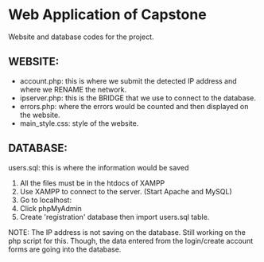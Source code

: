 # Web Application of Capstone
Website and database codes for the project.

## WEBSITE: 
- account.php: this is where we submit the detected IP address and where we RENAME the network. 
- ipserver.php: this is the BRIDGE that we use to connect to the database. 
- errors.php: where the errors would be counted and then displayed on the website.
- main_style.css: style of the website.

## DATABASE: 
users.sql: this is where the information would be saved

1. All the files must be in the htdocs of XAMPP
2. Use XAMPP to connect to the server. (Start Apache and MySQL)
3. Go to localhost:
4. Click phpMyAdmin
5. Create 'registration' database then import users.sql table.

NOTE: The IP address is not saving on the database. Still working on the php script for this.
Though, the data entered from the login/create account forms are going into the database.
